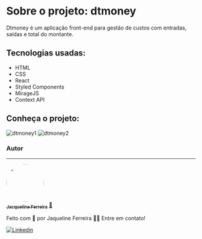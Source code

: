 # Sobre o projeto: dtmoney

Dtmoney é um aplicação front-end para gestão de custos com entradas, saídas e total do montante. 

## Tecnologias usadas:

* HTML 
* CSS
* React
* Styled Components
* MirageJS
* Context API


## Conheça o projeto:

![dtmoney1](https://user-images.githubusercontent.com/64090350/157738228-25a8d996-0f89-4324-9d58-ecfb61a104dc.jpg)
![dtmoney2](https://user-images.githubusercontent.com/64090350/157738265-97037308-5bce-4d3b-9d07-d8dbcd6a9b98.jpg)


### Autor
---

<a href="https://augecode.com/">
 <img style="border-radius: 50%;" src="https://avatars.githubusercontent.com/jacqueline-dev" width="100px;" alt=""/>
 <br />
 <sub><b>Jacqueline Ferreira</b></sub></a> <a href="https://augecode.com/" title="Augecode">🚀</a>


Feito com 💜 por Jaqueline Ferreira 👋🏽 Entre em contato!

[![Linkedin](https://img.shields.io/badge/Meu%20Perfil-Linkdin-blueviolet)](https://www.linkedin.com/in/jacqueline-ferreira-a152761a5/)
